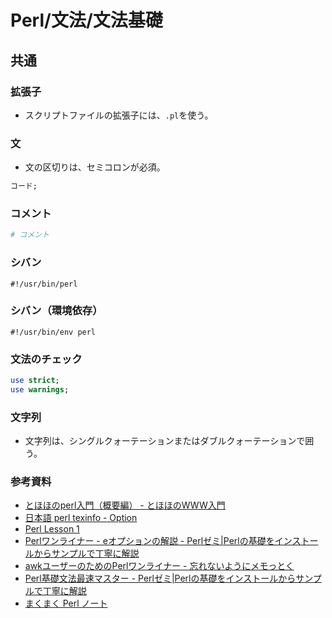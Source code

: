 # Perl/文法/文法基礎

## 共通

### 拡張子

- スクリプトファイルの拡張子には、`.pl`を使う。

### 文

- 文の区切りは、セミコロンが必須。

```perl
コード;
```

### コメント

```awk
# コメント
```

### シバン

```text
#!/usr/bin/perl
```

### シバン（環境依存）

```text
#!/usr/bin/env perl
```

### 文法のチェック

```perl
use strict;
use warnings;
```

### 文字列

- 文字列は、シングルクォーテーションまたはダブルクォーテーションで囲う。

### 参考資料

- [とほほのperl入門（概要編） - とほほのWWW入門](https://www.tohoho-web.com/wwwperl1.htm)
- [日本語 perl texinfo - Option](https://flex.phys.tohoku.ac.jp/texi/perl/perl_4.html)
- [Perl Lesson 1](https://www.gsid.nagoya-u.ac.jp/ohna/perl_lesson/perl01.html)
- [Perlワンライナー - eオプションの解説 - Perlゼミ|Perlの基礎をインストールからサンプルで丁寧に解説](https://perlzemi.com/blog/20161121147982.html)
- [awkユーザーのためのPerlワンライナー - 忘れないようにメモっとく](https://akiniwa.hatenablog.jp/entry/2014/12/20/194640)
- [Perl基礎文法最速マスター - Perlゼミ|Perlの基礎をインストールからサンプルで丁寧に解説](https://perlzemi.com/blog/20091226126425.html)
- [まくまく Perl ノート](https://maku77.github.io/perl/)
